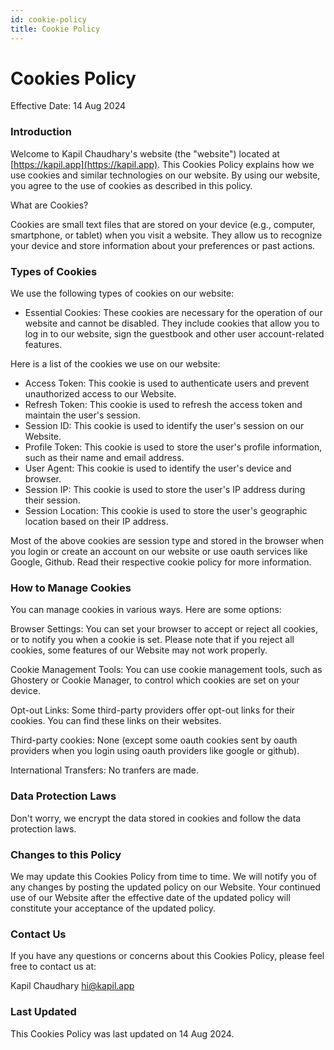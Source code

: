 ```yaml
---
id: cookie-policy
title: Cookie Policy
---
```



# Cookies Policy

Effective Date: 14 Aug 2024

### Introduction

Welcome to Kapil Chaudhary's website (the "website") located at [https://kapil.app](https://kapil.app). This Cookies Policy explains how we use cookies and similar technologies on our website. By using our website, you agree to the use of cookies as described in this policy.

What are Cookies?

Cookies are small text files that are stored on your device (e.g., computer, smartphone, or tablet) when you visit a website. They allow us to recognize your device and store information about your preferences or past actions.

### Types of Cookies

We use the following types of cookies on our website:

- Essential Cookies: These cookies are necessary for the operation of our website and cannot be disabled. They include cookies that allow you to log in to our website, sign the guestbook and other user account-related features.

Here is a list of the cookies we use on our website:

- Access Token: This cookie is used to authenticate users and prevent unauthorized access to our Website.
- Refresh Token: This cookie is used to refresh the access token and maintain the user's session.
- Session ID: This cookie is used to identify the user's session on our Website.
- Profile Token: This cookie is used to store the user's profile information, such as their name and email address.
- User Agent: This cookie is used to identify the user's device and browser.
- Session IP: This cookie is used to store the user's IP address during their session.
- Session Location: This cookie is used to store the user's geographic location based on their IP address.

Most of the above cookies are session type and stored in the browser when you login or create an account on our website or use oauth services like Google, Github. Read their respective cookie policy for more information.

### How to Manage Cookies

You can manage cookies in various ways. Here are some options:

Browser Settings: You can set your browser to accept or reject all cookies, or to notify you when a cookie is set. Please note that if you reject all cookies, some features of our Website may not work properly.

Cookie Management Tools: You can use cookie management tools, such as Ghostery or Cookie Manager, to control which cookies are set on your device.

Opt-out Links: Some third-party providers offer opt-out links for their cookies. You can find these links on their websites.

Third-party cookies: None (except some oauth cookies sent by oauth providers when you login using oauth providers like google or github).

International Transfers: No tranfers are made.

### Data Protection Laws

Don't worry, we encrypt the data stored in cookies and follow the data protection laws.

### Changes to this Policy

We may update this Cookies Policy from time to time. We will notify you of any changes by posting the updated policy on our Website. Your continued use of our Website after the effective date of the updated policy will constitute your acceptance of the updated policy.

### Contact Us

If you have any questions or concerns about this Cookies Policy, please feel free to contact us at:

Kapil Chaudhary [hi@kapil.app](mailto:hi@kapil.app)

### Last Updated

This Cookies Policy was last updated on 14 Aug 2024.
